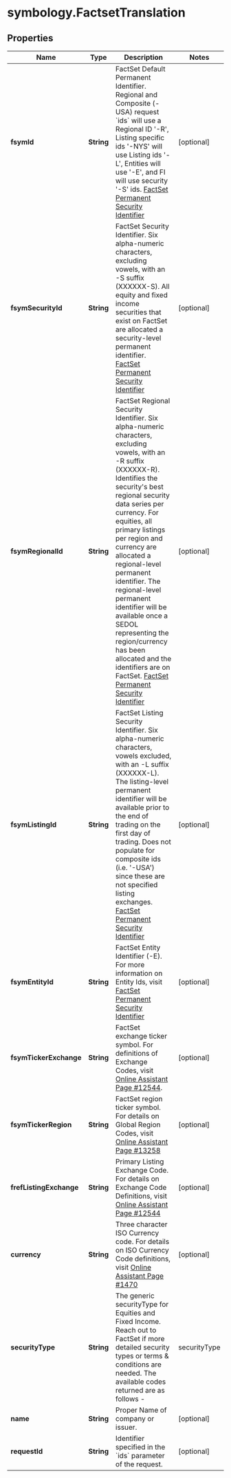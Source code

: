 # symbology.FactsetTranslation

## Properties

Name | Type | Description | Notes
------------ | ------------- | ------------- | -------------
**fsymId** | **String** | FactSet Default Permanent Identifier. Regional and Composite (-USA) request &#x60;ids&#x60; will use a Regional ID &#39;-R&#39;, Listing specific ids &#39;-NYS&#39; will use Listing ids &#39;-L&#39;, Entities will use &#39;-E&#39;, and FI will use security &#39;-S&#39; ids. [FactSet Permanent Security Identifier](https://oa.apps.factset.com/cms/oaAttachment/64c3213a-f415-4c27-a336-92c73a72deed/24881) | [optional] 
**fsymSecurityId** | **String** | FactSet Security Identifier. Six alpha-numeric characters, excluding vowels, with an -S suffix (XXXXXX-S). All equity and fixed income securities that exist on FactSet are allocated a security-level permanent identifier. [FactSet Permanent Security Identifier](https://oa.apps.factset.com/cms/oaAttachment/64c3213a-f415-4c27-a336-92c73a72deed/24881) | [optional] 
**fsymRegionalId** | **String** | FactSet Regional Security Identifier. Six alpha-numeric characters, excluding vowels, with an -R suffix (XXXXXX-R). Identifies the security&#39;s best regional security data series per currency. For equities, all primary listings per region and currency are allocated a regional-level permanent identifier. The regional-level permanent identifier will be available once a SEDOL representing the region/currency has been allocated and the identifiers are on FactSet. [FactSet Permanent Security Identifier](https://oa.apps.factset.com/cms/oaAttachment/64c3213a-f415-4c27-a336-92c73a72deed/24881) | [optional] 
**fsymListingId** | **String** | FactSet Listing Security Identifier. Six alpha-numeric characters, vowels excluded, with an -L suffix (XXXXXX-L). The listing-level permanent identifier will be available prior to the end of trading on the first day of trading. Does not populate for composite ids (i.e. &#39;-USA&#39;) since these are not specified listing exchanges. [FactSet Permanent Security Identifier](https://oa.apps.factset.com/cms/oaAttachment/64c3213a-f415-4c27-a336-92c73a72deed/24881) | [optional] 
**fsymEntityId** | **String** | FactSet Entity Identifier (-E). For more information on Entity Ids, visit [FactSet Permanent Security Identifier](https://oa.apps.factset.com/cms/oaAttachment/64c3213a-f415-4c27-a336-92c73a72deed/24881) | [optional] 
**fsymTickerExchange** | **String** | FactSet exchange ticker symbol. For definitions of Exchange Codes, visit [Online Assistant Page #12544](https://oa.apps.factset.com/pages/12544). | [optional] 
**fsymTickerRegion** | **String** | FactSet region ticker symbol. For details on Global Region Codes, visit [Online Assistant Page #13258](https://oa.apps.factset.com/pages/13258) | [optional] 
**frefListingExchange** | **String** | Primary Listing Exchange Code. For details on Exchange Code Definitions, visit [Online Assistant Page #12544](https://oa.apps.factset.com/pages/12544)  | [optional] 
**currency** | **String** | Three character ISO Currency code. For details on ISO Currency Code definitions, visit [Online Assistant Page #1470](https://oa.apps.factset.com/pages/1470) | [optional] 
**securityType** | **String** | The generic securityType for Equities and Fixed Income. Reach out to FactSet if more detailed security types or terms &amp; conditions are needed. The available codes returned are as follows -  |securityType|Description| |---|---| |ABS|Asset Backed Security | |ADR|American Depositary Receipt- An ADR is issued by a U.S. depositary bank and represents shares of a foreign corporation held by the bank. ADRs provide foreign companies with an access to U.S. capital markets. The instruments typically trade in U.S. dollars.| |ALIEN|Alien/Foreign- Shares that foreign investors can purchase from countries where they issue shares, such as Thailand. Foreigners can register these shares under their own name using the Foreign Board and receive all benefits offered by the company, such as rights offerings and dividends. Such securities have no floor or ceiling limits, so share prices respond to the demand and supply.| |BDNT|Bond/Note| |BLDN|Bill/Discount Note | |CONV|Convertible/Exchangeable| |COVR|Covered Bond | |DR|Depositary Receipts/Certificates- This security type represents all other depository receipts not mentioned above. Depositary Receipts (DR) are negotiable certificates that enable domestic investors to own shares in foreign companies. Each DR represents a given number of a company&#39;s shares.| |ETF_ETF|Exchange Traded Fund (ETF_ETF)- A security that is created to track the performance of an index or a basket of assets. ETFs are traded on organized exchanges.| |ETF_NAV|Exchange Traded Fund (ETF_NAV)- The Net Asset Value (NAV) is calculated by taking the total assets of the ETF, less liabilities, divided by the number of ETF shares outstanding.| |ETF_UVI|Exchange Traded Fund (ETF_UVI)- The Intraday Indicative Value is designed to give investors a sense of the relationship between a basket of securities that are representative of those owned in the ETF and the share price of the ETF on an intraday basis. An Intraday Indicative Value is published as a reference value to be used in conjunction with other ETF market information.| |GDR|Global Depositary Receipt- Certificate that represents ownership of a given number of a company&#39;s shares and can be listed and traded independently from the underlying shares. Provide issuers with an access to foreign capital markets.| |LKS|Linked Securities| |MF_C|Closed-ended Fund- These funds have a fixed number of shares, which are listed on the stock exchange. The market price of the shares is determined by demand and supply factors. These are readily transferable in the open market and are bought and sold like other stock. These funds do not accept new contributions from investors, but only reinvest the return on the existing portfolio.| |MF_O|Open-ended Fund- These funds have no limit to the number of units (or shares) they can issue. The price of the units (or shares) remains closely aligned to the NAV of the fund. Open-end funds sell their own new shares to investors, stand ready to buy back their old shares, and are not listed on exchanges. Open-end funds are so called because their capitalization is not fixed.| |NVDR|Non-Voting Depositary Receipt- A Non-Voting Depository Receipt (NVDR) is a trading instrument issued by the Thai NVDR Company Limited, a subsidiary wholly owned by the Stock Exchange of Thailand (SET). Investment in NVDR eliminates foreign investment barriers. The only difference between investing in NVDRs and the company&#39;s shares is the voting right. NVDRs are automatically regarded as listed securities in the SET.| |PASS|Pass-Through | |PFD|Preferred | |PREF|Preferred- A type of stock that pays a fixed dividend regardless of corporate earnings, and which has priority over common stock in the payment of dividends. The main characteristics of preferred stocks is the fixed income stream and priority of payment at liquidation.| |PREFEQ|Preferred Equity- A security that has equity characteristics (i.e., ownership at liquidation, share in the profits in the company) rather than fixed redemption and trades as a common equity (i.e., is very liquid and its prices are quoted in a currency rather than percentage of par, which is a common characteristic of preferred stock). These securities are most commonly issued in Brazil, Canada, and many European markets (i.e., Russia, Germany, and Italy). Preferred equity has some priority rights over common stock. This category also includes Italian savings shares.| |RIGHT|Right- A right gives the holder an option to purchase additional shares of an underlying instrument at a pre-determined price on a specified date (typically at a discount from the market price). In most cases, right instruments must be exercised within a relatively short period.| |SHARE|Share/Common/Ordinary- Securities that represent an ownership interest in a corporation. If the company has also issued preferred stock, both common and preferred stockholders have ownership rights. Common stockholders assume the greater risk, but generally exercise greater control and may gain a larger award in the form of dividends and capital appreciation.| |STRUCT|Structured Products- Investment products that are based on an underlying security such as a single equity, a basket of stocks, an index, a commodity, a debt issuance, or a foreign currency.| |TEMP|Temporary- Securities that trade for a limited period of time (typically less than a year) and trade alongside the mainline security. Also included are securities that trade alongside the mainline and then assimilate to the mainline security after trading for few days/months. Examples of temporary instruments are parallel lines and assented lines.| |UNIT|Unit- An equity that consists of more than one equity instrument (i.e., security consisting of class A and B; 1 share and 1 warrant).| |WARRANT|Warrant- An instrument giving the holder a right to subscribe to an underlying instrument at a given price and date.|  | [optional] 
**name** | **String** | Proper Name of company or issuer. | [optional] 
**requestId** | **String** | Identifier specified in the &#x60;ids&#x60; parameter of the request. | [optional] 


